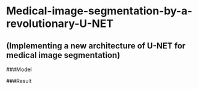 # Medical-image-segmentation-by-a-revolutionary-U-NET
## (Implementing a new architecture of U-NET for medical image segmentation)
###Model


###Result
